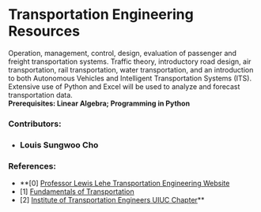 # Transportation Engineering Resources
Operation, management, control, design, evaluation of passenger and freight transportation systems. Traffic theory, introductory road design, air transportation, rail transportation, water transportation, and an introduction to both Autonomous Vehicles and Intelligent Transportation Systems (ITS). Extensive use of Python and Excel will be used to analyze and forecast transportation data. </br>
**Prerequisites: Linear Algebra; Programming in Python**

### Contributors:
- ### Louis Sungwoo Cho 

### References:
- **[0] [Professor Lewis Lehe Transportation Engineering Website](https://trafficvis.com/)
- [1] [Fundamentals of Transportation](https://en.wikibooks.org/wiki/Fundamentals_of_Transportation)
- [2] [Institute of Transportation Engineers UIUC Chapter](https://ite.cee.illinois.edu/)**

